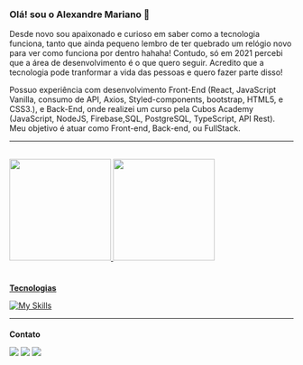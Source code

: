 
### Olá! sou o Alexandre Mariano 👋
 
Desde novo sou apaixonado e curioso em saber como a tecnologia funciona, tanto que ainda pequeno lembro de ter quebrado um relógio novo para ver como funciona por dentro hahaha! Contudo, só em 2021 percebi que a área de desenvolvimento é o que quero seguir.
Acredito que a tecnologia pode tranformar a vida das pessoas e quero fazer parte disso!

 Possuo experiência com desenvolvimento Front-End (React, JavaScript Vanilla, consumo de API, Axios, Styled-components, bootstrap, HTML5, e CSS3.), e Back-End, onde realizei um curso pela Cubos Academy (JavaScript, NodeJS, Firebase,SQL, PostgreSQL, TypeScript, API Rest).
Meu objetivo é atuar como Front-end, Back-end, ou FullStack.



<hr>
<br>
 <div>
  <a href="https://github.com/alexandreSouza31/">
  <img height="180em" src="[https://github-readme-stats.vercel.app/api?](https://github-readme-stats-git-masterrstaa-rickstaa.vercel.app/api?)username=alexandre_mariano&show_icons=true&theme=dracula&include_all_commits=true&count_private=true"/>
  <img height="180em" src="https://github-readme-stats-git-masterrstaa-rickstaa.vercel.app/api/top-langs/?username=alexandreSouza31&layout=compact&langs_count=112&theme=dracula"/>
   
  
</div>
 
<br>

<h4 style="margin-bottom: 10px">Tecnologias</h4>

[![My Skills](https://skillicons.dev/icons?i=js,react,vite,nodejs,express,ts,firebase,postgres,styledcomponents,bootstrap,css,html,git&theme=light)](https://skillicons.dev)

 <hr>
<div> 
<h4 style="margin-bottom: 10px">Contato</h4>
 
  <a href = "mailto:alexandre31_m@hotmail.com"><img src="https://img.shields.io/badge/Microsoft_Outlook-0078D4?style=for-the-badge&logo=microsoft-outlook&logoColor=white" target="_blank"></a>
 <a href="https://discord.com/channels/@me/831222330206322699" target="_blank"><img src="https://img.shields.io/badge/-Discord-%23E4405F?style=for-the-badge&logo=discord&logoColor=white" target="_blank"></a>
  <a href="https://www.linkedin.com/in/alexandremariano31/" target="_blank"><img src="https://img.shields.io/badge/-LinkedIn-%230077B5?style=for-the-badge&logo=linkedin&logoColor=white" target="_blank"></a> 

 <!--![Snake animation](https://github.com/mfcastilho/mfcastilho/blob/output/github-contribution-grid-snake.svg)-->
 
</div>
